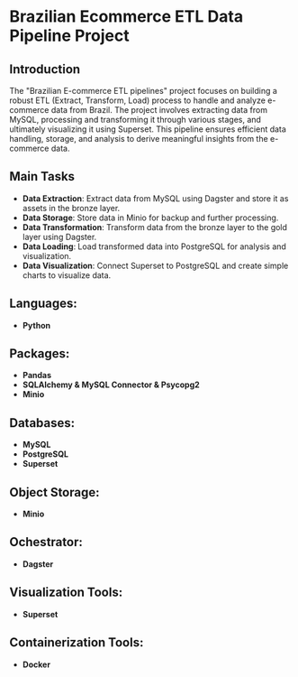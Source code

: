 # Brazilian Ecommerce ETL Data Pipeline Project

## Introduction
The "Brazilian E-commerce ETL pipelines" project focuses on building a robust ETL (Extract, Transform, Load) process to handle and analyze e-commerce data from Brazil. The project involves extracting data from MySQL, processing and transforming it through various stages, and ultimately visualizing it using Superset. This pipeline ensures efficient data handling, storage, and analysis to derive meaningful insights from the e-commerce data.

## Main Tasks
- **Data Extraction**: Extract data from MySQL using Dagster and store it as assets in the bronze layer.
- **Data Storage**: Store data in Minio for backup and further processing.
- **Data Transformation**: Transform data from the bronze layer to the gold layer using Dagster.
- **Data Loading**: Load transformed data into PostgreSQL for analysis and visualization.
- **Data Visualization**: Connect Superset to PostgreSQL and create simple charts to visualize data.

## Languages:
- **Python**
## Packages:
- **Pandas**
- **SQLAlchemy & MySQL Connector & Psycopg2**
- **Minio**

## Databases:
- **MySQL**
- **PostgreSQL**
- **Superset**
## Object Storage:
- **Minio**
## Ochestrator:
- **Dagster**
## Visualization Tools:
- **Superset**
## Containerization Tools:
- **Docker**

